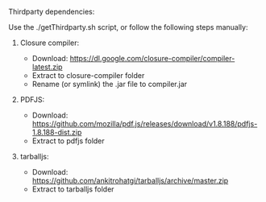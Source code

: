 Thirdparty dependencies:

Use the ./getThirdparty.sh script, or follow the following steps manually:

1) Closure compiler:
    - Download: https://dl.google.com/closure-compiler/compiler-latest.zip
    - Extract to closure-compiler folder
    - Rename (or symlink) the .jar file to compiler.jar

2) PDFJS:
    - Download: https://github.com/mozilla/pdf.js/releases/download/v1.8.188/pdfjs-1.8.188-dist.zip
    - Extract to pdfjs folder

3) tarballjs:
    - Download: https://github.com/ankitrohatgi/tarballjs/archive/master.zip
    - Extract to tarballjs folder

